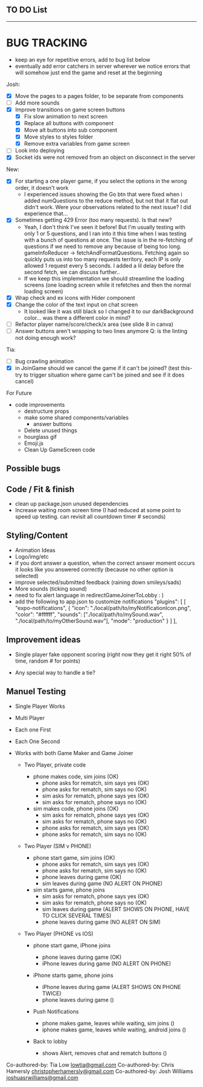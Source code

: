 ## TO DO List
***************************

 # BUG TRACKING
 - keep an eye for repetitive errors, add to bug list below
 - eventually add error catchers in server wherever we notice errors that will somehow just end the game and reset at the beginning

Josh:
- [x] Move the pages to a pages folder, to be separate from components
- [ ] Add more sounds
- [x] Improve transitions on game screen buttons
  - [x] Fix slow animation to next screen
  - [x] Replace all buttons with component
  - [x] Move alt buttons into sub component
  - [x] Move styles to styles folder
  - [x] Remove extra variables from game screen
- [ ] Look into deploying
- [x] Socket ids were not removed from an object on disconnect in the server

New:
- [x] For starting a one player game, if you select the options in the wrong order, it doesn't work 
  - I experienced issues showing the Go btn that were fixed when i added numQuestions to the reduce method, but not that it flat out didn't work. Were your observations related to the next issue? I did experience that...
- [x] Sometimes getting 429 Error (too many requests). Is that new? 
  - Yeah, I don't think I've seen it before! But I'm usually testing with only 1 or 5 questions, and I ran into it this time when I was testing with a bunch of questions at once. The issue is in the re-fetching of questions if we need to remove any because of being too long. gameInfoReducer -> fetchAndFormatQuestions. Fetching again so quickly puts us into too many requests territory, each IP is only allowed 1 request every 5 seconds. I added a lil delay before the second fetch, we can discuss further..
  - If we keep this implementation we should streamline the loading screens (one loading screen while it refetches and then the normal loading screen)
- [x] Wrap check and ex icons with Hider component
- [x] Change the color of the text input on chat screen 
  - It looked like it was still black so I changed it to our darkBackground color... was there a different color in mind?
- [ ] Refactor player name/score/check/x area (see slide 8 in canva)
- [ ] Answer buttons aren't wrapping to two lines anymore
Q: is the linting not doing enough work?

Tia: 
- [ ] Bug crawling animation
- [x] in JoinGame should we cancel the game if it can't be joined? (test this- try to trigger situation where game can't be joined and see if it does cancel)

For Future
- code improvements
  - destructure props
  - make some shared components/variables
    - answer buttons
  - Delete unused things
   - hourglass gif
   - Emoji.js
  - Clean Up GameScreen code
 

## Possible bugs

## Code / Fit & finish
- clean up package.json unused dependencies
- Increase waiting room screen time (I had reduced at some point to speed up testing. can revisit all countdown timer # seconds)

## Styling/Content
- Animation Ideas
- Logo/img/etc
- if you dont answer a question, when the correct answer moment occurs it looks like you answered correctly (because no other option is selected)
- improve selected/submitted feedback (raining down smileys/sads)
- More sounds (ticking sound)
- need to fix alert language in redirectGameJoinerToLobby   : )
- add the following to app.json to customize notifications
    "plugins": [
      [
        "expo-notifications",
        {
          "icon": "./local/path/to/myNotificationIcon.png",
          "color": "#ffffff",
          "sounds": ["./local/path/to/mySound.wav", "./local/path/to/myOtherSound.wav"],
          "mode": "production"
        }
      ]
    ],

## Improvement ideas
* Single player fake opponent scoring (right now they get it right 50% of time, random # for points)
- Any special way to handle a tie?

## Manuel Testing
- Single Player Works
- Multi Player
- Each one First
- Each One Second
- Works with both Game Maker and Game Joiner 

  - Two Player, private code
    - phone makes code, sim joins (OK)
        - phone asks for rematch, sim says yes (OK)
        - phone asks for rematch, sim says no (OK)
        - sim asks for rematch, phone says yes (OK)
        - sim asks for rematch, phone says no (OK)
    - sim makes code, phone joins (OK)
        - sim asks for rematch, phone says yes (OK)
        - sim asks for rematch, phone says no (OK)
        - phone asks for rematch, sim says yes (OK)
        - phone asks for rematch, sim says no (OK)

  - Two Player (SIM v PHONE)
    - phone start game, sim joins (OK)
        - phone asks for rematch, sim says yes (OK)
        - phone asks for rematch, sim says no (OK)
        - phone leaves during game (OK)
        - sim leaves during game (NO ALERT ON PHONE)
    - sim starts game, phone joins
        - sim asks for rematch, phone says yes (OK)
        - sim asks for rematch, phone says no (OK)
        - sim leaves during game (ALERT SHOWS ON PHONE, HAVE TO CLICK SEVERAL TIMES)
        - phone leaves during game (NO ALERT ON SIM)

  - Two Player (PHONE vs IOS)
    - phone start game, iPhone joins
        - phone leaves during game (OK)
        - iPhone leaves during game (NO ALERT ON PHONE)
    - iPhone starts game, phone joins
        - iPhone leaves during game (ALERT SHOWS ON PHONE TWICE)
        - phone leaves during game ()

    - Push Notifications
      - phone makes game, leaves while waiting, sim joins ()
      - iphone makes game, leaves while waiting, android joins ()

    - Back to lobby
      - shows Alert, removes chat and rematch buttons ()



Co-authored-by: Tia Low <lowtia@gmail.com>
Co-authored-by: Chris Hamersly <christopherhamersly@gmail.com>
Co-authored-by: Josh Williams <joshuasrwilliams@gmail.com>
